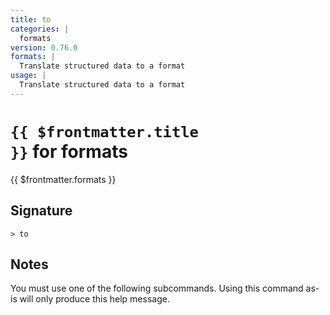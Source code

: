```yaml
---
title: to
categories: |
  formats
version: 0.76.0
formats: |
  Translate structured data to a format
usage: |
  Translate structured data to a format
---
```


# <code>{{ $frontmatter.title }}</code> for formats

<div class='command-title'>{{ $frontmatter.formats }}</div>

## Signature

```> to ```

## Notes
You must use one of the following subcommands. Using this command as-is will only produce this help message.